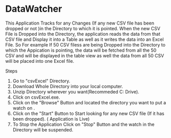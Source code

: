 # DataWatcher
This Application Tracks for any Changes (If any new CSV file has been dropped or not )in the Directory to which it is pointed. When the new CSV
File is  Dropped into the Directory, the application reads the data from that CSV file and Display it into a Table as well as it writes the data
into an Excel File. So For example If 50 CSV filess are being Dropped into the Directory to which the Appication is pointing, the data will
be fetched from all the 50 CSV and will be displayed in the table view as well the data from all 50 CSV will be placed into one Excel file. 

Steps
1) Go to "csvExcel" Directory.
2) Download Whole Directory into your local computer.
3) Unzip Directory wherever you want(Recommeded C: Drive).
4) Click on csvExcel.exe.
5) Click on the "Browse" Button and located the directory you want to put a watch on .
6) Click on the "Start" Button to Start looking for any new CSV file (If it has been dropped). ( Application is Live)
7) To Stop the Application Click on "Stop" Button and the watch in the Directory will be suspended.
